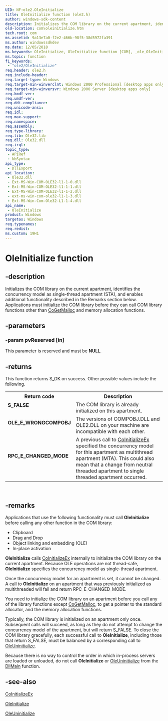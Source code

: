 ```yaml
---
UID: NF:ole2.OleInitialize
title: OleInitialize function (ole2.h)
author: windows-sdk-content
description: Initializes the COM library on the current apartment, identifies the concurrency model as single-thread apartment (STA), and enables additional functionality described in the Remarks section below.
old-location: com\oleinitialize.htm
tech.root: com
ms.assetid: 9a13e7a0-f2e2-466b-98f5-38d5972fa391
ms.author: windowssdkdev
ms.date: 12/05/2018
ms.keywords: OleInitialize, OleInitialize function [COM], _ole_OleInitialize, com.oleinitialize, ole2/OleInitialize
ms.topic: function
f1_keywords: 
 - "ole2/OleInitialize"
req.header: ole2.h
req.include-header: 
req.target-type: Windows
req.target-min-winverclnt: Windows 2000 Professional [desktop apps only]
req.target-min-winversvr: Windows 2000 Server [desktop apps only]
req.kmdf-ver: 
req.umdf-ver: 
req.ddi-compliance: 
req.unicode-ansi: 
req.idl: 
req.max-support: 
req.namespace: 
req.assembly: 
req.type-library: 
req.lib: Ole32.lib
req.dll: Ole32.dll
req.irql: 
topic_type:
 - APIRef
 - kbSyntax
api_type:
 - DllExport
api_location:
 - Ole32.dll
 - Ext-MS-Win-COM-OLE32-l1-1-0.dll
 - Ext-MS-Win-COM-OLE32-l1-1-1.dll
 - Ext-MS-Win-COM-OLE32-l1-1-2.dll
 - ext-ms-win-com-ole32-l1-1-3.dll
 - Ext-MS-Win-Com-Ole32-L1-1-4.dll
api_name:
 - OleInitialize
product: Windows
targetos: Windows
req.typenames: 
req.redist: 
ms.custom: 19H1
---
```


# OleInitialize function


## -description


Initializes the COM library on the current apartment, identifies the concurrency model as single-thread apartment (STA), and enables additional functionality described in the Remarks section below. Applications must initialize the COM library before they can call COM library functions other than <a href="https://docs.microsoft.com/windows/desktop/api/combaseapi/nf-combaseapi-cogetmalloc">CoGetMalloc</a> and memory allocation functions. 




## -parameters




### -param pvReserved [in]

This parameter is reserved and must be <b>NULL</b>.


## -returns



This function returns S_OK on success. Other possible values include the following.

<table>
<tr>
<th>Return code</th>
<th>Description</th>
</tr>
<tr>
<td width="40%">
<dl>
<dt><b>S_FALSE</b></dt>
</dl>
</td>
<td width="60%">
The COM library is already initialized on this apartment.

</td>
</tr>
<tr>
<td width="40%">
<dl>
<dt><b>OLE_E_WRONGCOMPOBJ</b></dt>
</dl>
</td>
<td width="60%">
The versions of COMPOBJ.DLL and OLE2.DLL on your machine are incompatible with each other.

</td>
</tr>
<tr>
<td width="40%">
<dl>
<dt><b>RPC_E_CHANGED_MODE</b></dt>
</dl>
</td>
<td width="60%">
A previous call to <a href="https://docs.microsoft.com/windows/desktop/api/combaseapi/nf-combaseapi-coinitializeex">CoInitializeEx</a> specified the concurrency model for this apartment as multithread apartment (MTA). This could also mean that a change from neutral threaded apartment to single threaded apartment occurred.

</td>
</tr>
</table>
 




## -remarks



Applications that use the following functionality must call <b>OleInitialize</b> before calling any other function in the COM library: 



<ul>
<li>Clipboard</li>
<li>Drag and Drop</li>
<li>Object linking and embedding (OLE)</li>
<li>In-place activation</li>
</ul>
<b>OleInitialize</b> calls <a href="https://docs.microsoft.com/windows/desktop/api/combaseapi/nf-combaseapi-coinitializeex">CoInitializeEx</a> internally to initialize the COM library on the current apartment. Because OLE operations are not thread-safe, <b>OleInitialize</b> specifies the concurrency model as single-thread apartment.

Once the concurrency model for an apartment is set, it cannot be changed. A call to <b>OleInitialize</b> on an apartment that was previously initialized as multithreaded will fail and return RPC_E_CHANGED_MODE.

You need to initialize the COM library on an apartment before you call any of the library functions except <a href="https://docs.microsoft.com/windows/desktop/api/combaseapi/nf-combaseapi-cogetmalloc">CoGetMalloc</a>, to get a pointer to the standard allocator, and the memory allocation functions.

Typically, the COM library is initialized on an apartment only once. Subsequent calls will succeed, as long as they do not attempt to change the concurrency model of the apartment, but will return S_FALSE. To close the COM library gracefully, each successful call to <b>OleInitialize</b>, including those that return S_FALSE, must be balanced by a corresponding call to <a href="https://docs.microsoft.com/windows/desktop/api/ole2/nf-ole2-oleuninitialize">OleUninitialize</a>.

Because there is no way to control the order in which in-process servers are loaded or unloaded, do not call <b>OleInitialize</b> or <a href="https://docs.microsoft.com/windows/desktop/api/ole2/nf-ole2-oleuninitialize">OleUninitialize</a> from the <a href="https://docs.microsoft.com/windows/desktop/Dlls/dllmain">DllMain</a> function.




## -see-also




<a href="https://docs.microsoft.com/windows/desktop/api/combaseapi/nf-combaseapi-coinitializeex">CoInitializeEx</a>



<a href="https://docs.microsoft.com/windows/desktop/api/ole2/nf-ole2-oleinitialize">OleInitialize</a>



<a href="https://docs.microsoft.com/windows/desktop/api/ole2/nf-ole2-oleuninitialize">OleUninitialize</a>
 

 

